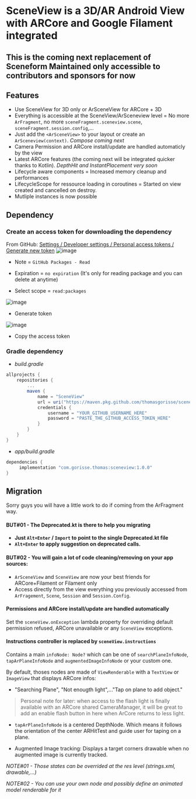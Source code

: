 # SceneView is a 3D/AR Android View with ARCore and Google Filament integrated

## This is the coming next replacement of Sceneform Maintained only accessible to contributors and sponsors for now

## Features

- Use SceneView for 3D only or ArSceneView for ARCore + 3D
- Everything is accessible at the SceneView/ArSceneview level = No more `ArFragment`, no more `sceneFragment.sceneview.scene`, `sceneFragment.session.config`,...
- Just add the `<ArSceneView>` to your layout or create an `ArSceneview(context)`. *Compose coming next*
- Camera Permission and ARCore install/update are handled automaticly by the view
- Latest ARCore features (the coming next will be integrated quicker thanks to Kotlin). *DepthHit and InstantPlacement very soon*
- Lifecycle aware components = Increased memory cleanup and performances
- LifecycleScope for ressource loading in coroutines = Started on view created and cancelled on destroy.
- Mutliple instances is now possible


## Dependency

### Create an access token for downloading the dependency
From GitHub: [Settings / Developer settings / Personal access tokens / Generate new token](https://github.com/settings/tokens/new)
![image](https://user-images.githubusercontent.com/6597529/137579930-037007f5-2f08-48b0-98d2-aae0d859dea8.png)
- Note = `GitHub Packages - Read`
- Expiration = `no expiration` (It's only for reading package and you can delete at anytime)


- Select scope = `read:packages`

![image](https://user-images.githubusercontent.com/6597529/137579847-6a7acadb-c4dd-4d6a-9712-02dd29532502.png)

- Generate token

![image](https://user-images.githubusercontent.com/6597529/137580809-48fc0d68-f885-4aa5-99f3-b4ae919ab291.png)

- Copy the access token

### Gradle dependency

- *build.gradle*
```gradle
allprojects {
    repositories {
        ...
        maven {
            name = "SceneView"
            url = uri("https://maven.pkg.github.com/thomasgorisse/sceneview")
            credentials {
                username = "YOUR_GITHUB_USERNAME_HERE"
                password = "PASTE_THE_GITHUB_ACCESS_TOKEN_HERE"
            }
        }
    }
}
```

- *app/build.gradle*
```gradle
dependencies {
     implementation "com.gorisse.thomas:sceneview:1.0.0"
}
```

## Migration

Sorry guys you will have a little work to do if coming from the ArFragment way.

#### BUT#01 - The Deprecated.kt is there to help you migrating

- **Just `Alt+Enter` / `Import` to point to the single Deprecated.kt file**
- **`Alt+Enter` to apply suggestion on deprecated calls.**

#### BUT#02 - You will gain a lot of code cleaning/removing on your app sources:

- `ArSceneView` and `SceneView` are now your best friends for ARCore+Filament or Filament only
- Access directly from the view everything you previously accessed from `ArFragement`, `Scene`, `Session` and `Session.Config`.

#### Permissions and ARCore install/update are handled automatically 
Set the `sceneView.onException` lambda property for overriding default permission refused, ARCore unavailable or any `SceneView` exceptions.

#### Instructions controller is replaced by `sceneView.instructions`
Contains a main `infoNode: Node?` which can be one of `searchPlaneInfoNode`, `tapArPlaneInfoNode` and `augmentedImageInfoNode` or your custom one.

By default, thoses nodes are made of `ViewRenderable` with a `TextView` or `ImageView` that displays ARCore infos:

- "Searching Plane", "Not enougth light",..."Tap on plane to add object."
> Personal note for later: when access to the flash light is finally available with an ARCore shared CameraManager, it will be great to add an enable flash button in here when ArCore returns to less light.

- `tapArPlaneInfoNode` is a centered DepthNode. Which means it follows the orientation of the center ARHitTest and guide user for taping on a plane.

- Augmented Image tracking: Displays a target corners drawable when no augmented image is currently tracked.


*NOTE#01 - Those states can be overrided at the res level (strings.xml, drawable,...)*

*NOTE#02 - You can use your own node and possibly define an animated model renderable for it*
